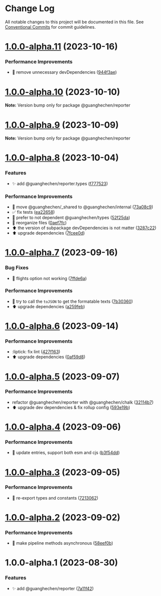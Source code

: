 # Change Log

All notable changes to this project will be documented in this file.
See [Conventional Commits](https://conventionalcommits.org) for commit guidelines.

# [1.0.0-alpha.11](https://github.com/guanghechen/sora/compare/@guanghechen/reporter@1.0.0-alpha.10...@guanghechen/reporter@1.0.0-alpha.11) (2023-10-16)


### Performance Improvements

* 🔧 remove unnecessary devDependencies ([944f3ae](https://github.com/guanghechen/sora/commit/944f3aee64e68ce52ca30237c7d0240a82c9c58f))





# [1.0.0-alpha.10](https://github.com/guanghechen/sora/compare/@guanghechen/reporter@1.0.0-alpha.9...@guanghechen/reporter@1.0.0-alpha.10) (2023-10-10)

**Note:** Version bump only for package @guanghechen/reporter





# [1.0.0-alpha.9](https://github.com/guanghechen/sora/compare/@guanghechen/reporter@1.0.0-alpha.8...@guanghechen/reporter@1.0.0-alpha.9) (2023-10-09)

**Note:** Version bump only for package @guanghechen/reporter





# [1.0.0-alpha.8](https://github.com/guanghechen/sora/compare/@guanghechen/reporter@1.0.0-alpha.7...@guanghechen/reporter@1.0.0-alpha.8) (2023-10-04)


### Features

* ✨ add @guanghechen/reporter.types ([f777523](https://github.com/guanghechen/sora/commit/f777523d9d84e4f462a9f46dde63918726755185))


### Performance Improvements

* :truck:  move @guanghechen/_shared to @guanghechen/internal ([73a08c9](https://github.com/guanghechen/sora/commit/73a08c918d5bf1eeb3c6daa69dc50169198b77bf))
* ✅ fix tests ([ea22658](https://github.com/guanghechen/sora/commit/ea22658747a2f7175a322c3f336373200fc45baf))
* 🎨 prefer to not dependent @guanghechen/types ([52f25da](https://github.com/guanghechen/sora/commit/52f25dab612339bc89fc665104dff744bedb6e1b))
* 🎨 reorganize files ([0aef7fc](https://github.com/guanghechen/sora/commit/0aef7fce0cca25b2f4c40ba5881a37cdd1bcb40f))
* ⬆️ the version of subpackage devDependencies is not matter ([3287c22](https://github.com/guanghechen/sora/commit/3287c22fb150af6620c1c9f6f4b186498aea815b))
* ⬆️ upgrade dependencies ([7fcee0d](https://github.com/guanghechen/sora/commit/7fcee0de7b515b1cc9e18758c2be1f38a7374cfb))





# [1.0.0-alpha.7](https://github.com/guanghechen/sora/compare/@guanghechen/reporter@1.0.0-alpha.6...@guanghechen/reporter@1.0.0-alpha.7) (2023-09-16)


### Bug Fixes

* 🐛 flights option not working ([7ffde6a](https://github.com/guanghechen/sora/commit/7ffde6a9fd55e1e2916153b9e336b61c04a19b88))


### Performance Improvements

* 🎨 try to call the `toJSON` to get the formatable texts ([7b30360](https://github.com/guanghechen/sora/commit/7b30360d3eed47a03cff4f97a5e117a180b83169))
* ⬆️ upgrade dependencies ([a259feb](https://github.com/guanghechen/sora/commit/a259feba5933148a34e4f498c9b883a5f87b7b50))





# [1.0.0-alpha.6](https://github.com/guanghechen/sora/compare/@guanghechen/reporter@1.0.0-alpha.5...@guanghechen/reporter@1.0.0-alpha.6) (2023-09-14)


### Performance Improvements

* :liptick: fix lint ([427f163](https://github.com/guanghechen/sora/commit/427f16364e9839e6f1cbd02394af5296a0e298c4))
* ⬆️ upgrade dependencies ([0af59d8](https://github.com/guanghechen/sora/commit/0af59d85d8c2c514f57e5289e87f0a3cbb6ab5ab))





# [1.0.0-alpha.5](https://github.com/guanghechen/sora/compare/@guanghechen/reporter@1.0.0-alpha.4...@guanghechen/reporter@1.0.0-alpha.5) (2023-09-07)


### Performance Improvements

* refactor @guanghechen/reporter with @guanghechen/chalk ([32114b7](https://github.com/guanghechen/sora/commit/32114b7e0c60d37af9428a6f088acab87a8ba218))
* ⬆️ upgrade dev dependencies & fix rollup config ([593e19b](https://github.com/guanghechen/sora/commit/593e19bf68c159ec4f9f5d34a567c832997b5055))





# [1.0.0-alpha.4](https://github.com/guanghechen/sora/compare/@guanghechen/reporter@1.0.0-alpha.3...@guanghechen/reporter@1.0.0-alpha.4) (2023-09-06)


### Performance Improvements

* 🔧 update entries, support both esm and cjs ([b3f54dd](https://github.com/guanghechen/sora/commit/b3f54dde89d3b079c422e062cef795194482e165))





# [1.0.0-alpha.3](https://github.com/guanghechen/sora/compare/@guanghechen/reporter@1.0.0-alpha.2...@guanghechen/reporter@1.0.0-alpha.3) (2023-09-05)


### Performance Improvements

* 🎨 re-export types and constants ([7213062](https://github.com/guanghechen/sora/commit/721306218d253c3dad6549f145cf51c81e86d9ad))





# [1.0.0-alpha.2](https://github.com/guanghechen/sora/compare/@guanghechen/reporter@1.0.0-alpha.1...@guanghechen/reporter@1.0.0-alpha.2) (2023-09-02)


### Performance Improvements

* 🎨 make pipeline methods asynchronous ([58eef0b](https://github.com/guanghechen/sora/commit/58eef0b9ddc1a09714d9a63e3f5063752b4ec73a))





# 1.0.0-alpha.1 (2023-08-30)


### Features

* ✨ add @guanghechen/reporter ([7a11f42](https://github.com/guanghechen/sora/commit/7a11f42df522d7e2d86a525b95428c71383fdb07))
